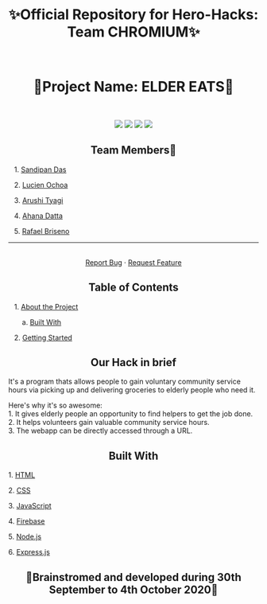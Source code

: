<h1 align="center">✨Official Repository for Hero-Hacks: Team CHROMIUM✨</h1>
<p>&nbsp;&nbsp;&nbsp;&nbsp;</p>
<h1 align="center">📱Project Name: ELDER EATS📱</h1>
<p>&nbsp;&nbsp;&nbsp;&nbsp;</p>
<p align="center">
  <img src="https://img.shields.io/github/forks/sandip2224/Hero-hacks"/>
  <img src="https://img.shields.io/github/stars/sandip2224/Hero-hacks"/>
  <img src="https://img.shields.io/github/issues-pr-closed/sandip2224/Hero-hacks"/>
  <img src="https://img.shields.io/github/repo-size/sandip2224/Hero-hacks"/>
</p>

<h2 align="center">Team Members🤝</h3>
  
  <p>&nbsp;&nbsp;&nbsp;1. <a href="https://github.com/sandip2224">Sandipan Das</a></p>
  
  <p>&nbsp;&nbsp;&nbsp;2. <a href="https://github.com/fuzzybio">Lucien Ochoa</a></p>
  
  <p>&nbsp;&nbsp;&nbsp;3. <a href="https://github.com/arushityagi29">Arushi Tyagi</a></p>
  
  <p>&nbsp;&nbsp;&nbsp;4. <a href="https://github.com/adata111">Ahana Datta</a></p>
  
  <p>&nbsp;&nbsp;&nbsp;5. <a href="https://github.com">Rafael Briseno</a></p>
  <hr>
  <!-- PROJECT LOGO -->
  <p align="center">
    <br />
    <a href="https://github.com/sandipan_2224/Hero-hacks/issues">Report Bug</a>
    ·
    <a href="https://github.com/sandipan_2224/Hero-hacks/issues">Request Feature</a>
  </p>
</p>


<!-- TABLE OF CONTENTS -->
<h2 align="center">Table of Contents</h2>

<p>&nbsp;&nbsp;&nbsp;1. <a href="#about-the-project">About the Project</a></p>
<p>&nbsp;&nbsp;&nbsp;&nbsp;&nbsp;&nbsp;&nbsp;a. <a href="#built-with">Built With</a></p>
<p>&nbsp;&nbsp;&nbsp;2. <a href="#getting-started">Getting Started</a></p>

<!-- ABOUT THE PROJECT -->
<h2 align="center" id="about-the-project">Our Hack in brief</h2>
<p>It's a program thats allows people to gain voluntary community service hours via picking up and delivering groceries to elderly people who need it.</p>

<p>Here's why it's so awesome:<br/>
1. It gives elderly people an opportunity to find helpers to get the job done.<br/>
2. It helps volunteers gain valuable community service hours.<br/>
3. The webapp can be directly accessed through a URL.
</p>

<!--BUILT WITH-->
<h2 align="center" id="built-with">Built With</h2>
<p>1. <a href="">HTML</a></p>
<p>2. <a href="">CSS</a></p>
<p>3. <a href="">JavaScript</a></p>
<p>4. <a href="">Firebase</a></p>
<p>5. <a href="">Node.js</a></p>
<p>6. <a href="">Express.js</a></p>

<h2 align="center">🔨Brainstromed and developed during 30th September to 4th October 2020🔨</h2>
